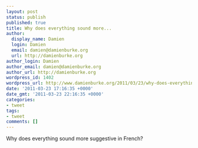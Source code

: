 ```yaml
---
layout: post
status: publish
published: true
title: Why does everything sound more...
author:
  display_name: Damien
  login: Damien
  email: damien@damienburke.org
  url: http://damienburke.org
author_login: Damien
author_email: damien@damienburke.org
author_url: http://damienburke.org
wordpress_id: 1402
wordpress_url: http://www.damienburke.org/2011/03/23/why-does-everything-sound-more/
date: '2011-03-23 17:16:35 +0000'
date_gmt: '2011-03-23 22:16:35 +0000'
categories:
- tweet
tags:
- tweet
comments: []
---
```

<p>Why does everything sound more suggestive in French?</p>
